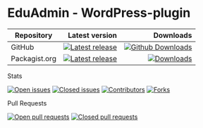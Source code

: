 # EduAdmin - WordPress-plugin

| Repository | Latest version | Downloads |
| ---------- | --------------: | ---------: |
| GitHub     | [![Latest release](https://img.shields.io/github/release/multinetinteractive/eduadmin-wordpress.svg)]() | [![Github Downloads](https://img.shields.io/github/downloads/multinetinteractive/eduadmin-wordpress/total.svg?style=flat-square)]() |
| Packagist.org | [![Latest release](https://img.shields.io/packagist/v/multinetinteractive/eduadmin-wordpress.svg)]() | [![Downloads](https://img.shields.io/packagist/dt/multinetinteractive/eduadmin-wordpress.svg)]() |

Stats

[![Open issues](https://img.shields.io/github/issues/multinetinteractive/eduadmin-wordpress.svg)]()
[![Closed issues](https://img.shields.io/github/issues-closed/multinetinteractive/eduadmin-wordpress.svg)]()
[![Contributors](https://img.shields.io/github/contributors/multinetinteractive/eduadmin-wordpress.svg)]()
[![Forks](https://img.shields.io/github/forks/multinetinteractive/eduadmin-wordpress.svg)]()



Pull Requests


[![Open pull requests](https://img.shields.io/github/issues-pr/multinetinteractive/eduadmin-wordpress.svg)]()
[![Closed pull requests](https://img.shields.io/github/issues-pr-closed/multinetinteractive/eduadmin-wordpress.svg)]()